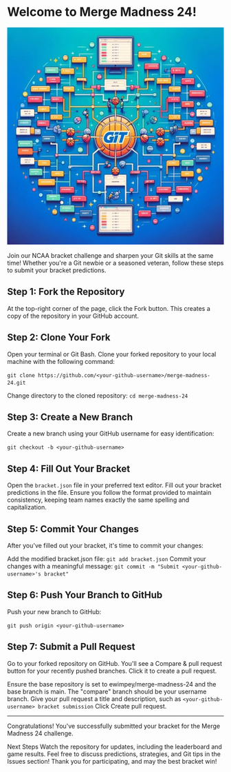 # Welcome to Merge Madness 24!
![Merge Madness](/helpers/merge-madness.jpg)

Join our NCAA bracket challenge and sharpen your Git skills at the same time! Whether you're a Git newbie or a seasoned veteran, follow these steps to submit your bracket predictions.

## Step 1: Fork the Repository
At the top-right corner of the page, click the Fork button. This creates a copy of the repository in your GitHub account.

## Step 2: Clone Your Fork
Open your terminal or Git Bash.
Clone your forked repository to your local machine with the following command:

```git clone https://github.com/<your-github-username>/merge-madness-24.git```

Change directory to the cloned repository:
```cd merge-madness-24```

## Step 3: Create a New Branch
Create a new branch using your GitHub username for easy identification:

```git checkout -b <your-github-username>```

## Step 4: Fill Out Your Bracket

Open the `bracket.json` file in your preferred text editor.
Fill out your bracket predictions in the file.
Ensure you follow the format provided to maintain consistency, keeping team names exactly the same spelling and capitalization.

## Step 5: Commit Your Changes
After you've filled out your bracket, it's time to commit your changes:

Add the modified bracket.json file:
```git add bracket.json```
Commit your changes with a meaningful message:
```git commit -m "Submit <your-github-username>'s bracket"```

## Step 6: Push Your Branch to GitHub
Push your new branch to GitHub:

```git push origin <your-github-username>```

## Step 7: Submit a Pull Request
Go to your forked repository on GitHub.
You'll see a Compare & pull request button for your recently pushed branches. Click it to create a pull request.

Ensure the base repository is set to ewimpey/merge-madness-24 and the base branch is main. The "compare" branch should be your username branch.
Give your pull request a title and description, such as `<your-github-username> bracket submission`
Click Create pull request.

***
Congratulations! You've successfully submitted your bracket for the Merge Madness 24 challenge.

Next Steps
Watch the repository for updates, including the leaderboard and game results.
Feel free to discuss predictions, strategies, and Git tips in the Issues section!
Thank you for participating, and may the best bracket win!
